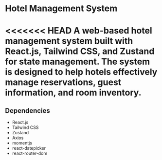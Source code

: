 # Hotel Management System

<<<<<<< HEAD
A web-based hotel management system built with React.js, Tailwind CSS, and Zustand for state management. The system is designed to help hotels effectively manage reservations, guest information, and room inventory.
=======

## Dependencies

- React.js
- Tailwind CSS
- Zustand
- Axios
- momentjs
- react-datepicker
- react-router-dom
